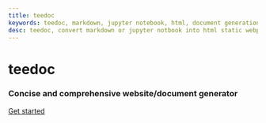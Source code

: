 ```yaml
---
title: teedoc
keywords: teedoc, markdown, jupyter notebook, html, document generation, alternative gitbook, website generation, static website, document website generation, multiple documents
desc: teedoc, convert markdown or jupyter notbook into html static webpage
---
```





<div id="home_page">
    <div>
        <h1><span>teedoc</span></h1>
        <h3>Concise and comprehensive website/document generator</h3>
    </div>
    <div id="big_btn_wrapper">
        <div class="big_btn">
            <a href="/Quecpython/zh/">Get started</a>
        </div>
    </div>

</div>
